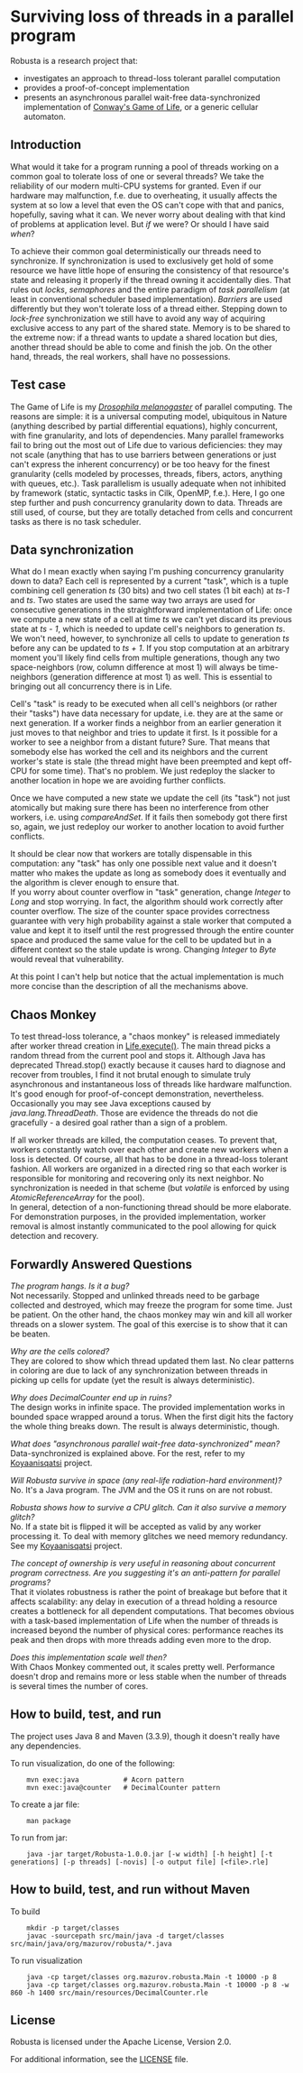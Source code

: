 # Surviving loss of threads in a parallel program

Robusta is a research project that:
* investigates an approach to thread-loss tolerant parallel computation
* provides a proof-of-concept implementation 
* presents an asynchronous parallel wait-free data-synchronized implementation of [Conway's Game of Life](https://en.wikipedia.org/wiki/Conway%27s_Game_of_Life), or a generic cellular automaton.

## Introduction
What would it take for a program running a pool of threads working on a common goal to tolerate loss of one or several threads?
We take the reliability of our modern multi-CPU systems for granted. Even if our hardware may malfunction, f.e. due to overheating,
it usually affects the system at so low a level that even the OS can't cope with that and panics, hopefully, saving what it can.
We never worry about dealing with that kind of problems at application level. But _if_ we were? Or should I have said _when_?

To achieve their common goal deterministically our threads need to synchronize. If synchronization is used to exclusively get hold of some resource
we have little hope of ensuring the consistency of that resource's state and releasing it properly if the thread owning it accidentally dies.
That rules out _locks_, _semaphores_ and the entire paradigm of _task parallelism_ (at least in conventional scheduler based implementation). _Barriers_ are used differently but they won't tolerate loss of a thread either.
Stepping down to _lock-free_ synchronization we still have to avoid any way of acquiring exclusive access to any part of the shared state. 
Memory is to be shared to the extreme now: if a thread wants to update a shared location but dies, another thread should be able to come and finish the job.
On the other hand, threads, the real workers, shall have no possessions.     

## Test case
The Game of Life is my [_Drosophila melanogaster_](https://en.wikipedia.org/wiki/Drosophila_melanogaster#History_of_use_in_genetic_analysis) of parallel computing. The reasons are simple: it is a universal computing model, ubiquitous in Nature (anything described by partial differential equations), highly concurrent, with fine granularity, and lots of dependencies.
Many parallel frameworks fail to bring out the most out of Life due to various deficiencies: they may not scale (anything that has to use barriers between generations or just can't express the inherent concurrency) or
be too heavy for the finest granularity (cells modeled by processes, threads, fibers, actors, anything with queues, etc.). Task parallelism is usually adequate when not inhibited by framework (static, syntactic tasks in Cilk, OpenMP, f.e.).
Here, I go one step further and push concurrency granularity down to data. Threads are still used, of course, but they are totally detached from cells and concurrent tasks as there is no task scheduler. 

## Data synchronization
What do I mean exactly when saying I'm pushing concurrency granularity down to data?
Each cell is represented by a current "task", which is  a tuple combining  cell generation _ts_ (30 bits) and two cell states (1 bit each) at _ts-1_ and _ts_.
Two states are used the same way two arrays are used for consecutive generations in the straightforward implementation of Life: once we compute a new state of a cell at time _ts_ we can't yet discard its previous state at _ts - 1_,
which is needed to update cell's neighbors to generation _ts_. We won't need, however, to synchronize all cells to update to generation _ts_ before any can be updated to _ts + 1_.
If you stop computation at an arbitrary moment you'll likely find cells from multiple generations, 
though any two space-neighbors (row, column difference at most 1) will always be time-neighbors (generation difference at most 1) as well. This is essential to bringing out all concurrency there is in Life.        

Cell's "task" is ready to be executed when all cell's neighbors (or rather their "tasks") have data necessary for update, i.e. they are at the same or next generation.
If a worker finds a neighbor from an earlier generation it just moves to that neighbor and tries to update it first. Is it possible for a worker to see a neighbor from a distant future?
Sure. That means that somebody else has worked the cell and its neighbors and the current worker's state is stale (the thread might have been preempted and kept off-CPU for some time). That's no problem. We just redeploy the slacker to another location in hope we are avoiding further conflicts.     

Once we have computed a new state we update the cell (its "task") not just atomically but making sure there has been no interference from other workers,
i.e. using _compareAndSet_. If it fails then somebody got there first so, again, we just redeploy our worker to another location to avoid further conflicts.  

It should be clear now that workers are totally dispensable in this computation: any "task" has only one possible
next value and it doesn't matter who makes the update as long as somebody does it eventually and the algorithm is clever enough to ensure that.  
If you worry about counter overflow in "task" generation, change _Integer_ to _Long_ and stop worrying. In fact, the algorithm should work correctly after counter overflow. 
The size of the counter space provides correctness guarantee with very high probability against a stale worker that computed a value and kept it to itself until the rest progressed through the entire counter space and produced the same value for the cell to be updated but in a different context so the stale update is wrong.
Changing _Integer_ to _Byte_ would reveal that vulnerability.

At this point I can't help but notice that the actual implementation is much more concise than the description of all the mechanisms above.  

## Chaos Monkey
To test thread-loss tolerance, a "chaos monkey" is released immediately after worker thread creation in [Life.execute()](src/main/java/org/mazurov/robusta/Life.java).
The main thread picks a random thread from the current pool and stops it. 
Although Java has deprecated Thread.stop() exactly because it causes hard to diagnose and recover from troubles, I find it not brutal enough to simulate truly asynchronous and instantaneous loss of threads like hardware malfunction.
It's good enough for proof-of-concept demonstration, nevertheless. Occasionally you may see Java exceptions caused by _java.lang.ThreadDeath_. Those are evidence the threads do not die gracefully - a desired goal rather than a sign of a problem.  

If all worker threads are killed, the computation ceases. To prevent that, workers constantly watch over each other and create new workers when a loss is detected. 
Of course, all that has to be done in a thread-loss tolerant fashion. All workers are organized in a directed ring so that each worker is responsible for monitoring and recovering only its next neighbor. No synchronization is needed in that scheme (but _volatile_ is enforced by using _AtomicReferenceArray_ for the pool).   
In general, detection of a non-functioning thread should be more elaborate. For demonstration purposes, in the provided implementation, worker removal is almost instantly communicated to the pool allowing for quick detection and recovery. 

## Forwardly Answered Questions
_The program hangs. Is it a bug?_  
Not necessarily. Stopped and unlinked threads need to be garbage collected and destroyed, which may freeze the program for some time. Just be patient.
On the other hand, the chaos monkey may win and kill all worker threads on a slower system. The goal of this exercise is to show that it can be beaten.  

_Why are the cells colored?_  
They are colored to show which thread updated them last. No clear patterns in coloring are due to lack of any synchronization between threads in picking up cells for update (yet the result is always deterministic).

_Why does DecimalCounter end up in ruins?_  
The design works in infinite space. The provided implementation works in bounded space wrapped around a torus. When the first digit hits the factory the whole thing breaks down. The result is always deterministic, though. 

_What does "asynchronous parallel wait-free data-synchronized" mean?_  
Data-synchronized is explained above. For the rest, refer to my [Koyaanisqatsi](https://github.com/OlegMazurov/Koyaanisqatsi) project.

_Will Robusta survive in space (any real-life radiation-hard environment)?_  
No. It's a Java program. The JVM and the OS it runs on are not robust.

_Robusta shows how to survive a CPU glitch. Can it also survive a memory glitch?_  
No. If a state bit is flipped it will be accepted as valid by any worker processing it. To deal with memory glitches we need memory redundancy. See my [Koyaanisqatsi](https://github.com/OlegMazurov/Koyaanisqatsi) project.   

_The concept of ownership is very useful in reasoning about concurrent program correctness. Are you suggesting it's an anti-pattern for parallel programs?_  
That it violates robustness is rather the point of breakage but before that it affects scalability: any delay in execution of a thread holding a resource creates a bottleneck for all dependent computations.
That becomes obvious with a task-based implementation of Life when the number of threads is increased beyond the number of physical cores: performance reaches its peak and then drops with more threads adding even more to the drop.     

_Does this implementation scale well then?_  
With Chaos Monkey commented out, it scales pretty well. Performance doesn't drop and remains more or less stable when the number of threads is several times the number of cores.   


## How to build, test, and run

The project uses Java 8 and Maven (3.3.9), though it doesn't really have any dependencies.

To run visualization, do one of the following:
```shell
    mvn exec:java           # Acorn pattern
    mvn exec:java@counter   # DecimalCounter pattern
```
To create a jar file:
```shell
    man package
```
To run from jar:
```shell
    java -jar target/Robusta-1.0.0.jar [-w width] [-h height] [-t generations] [-p threads] [-novis] [-o output file] [<file>.rle]
```

## How to build, test, and run without Maven

To build
```shell
    mkdir -p target/classes
    javac -sourcepath src/main/java -d target/classes src/main/java/org/mazurov/robusta/*.java
```
To run visualization
```shell
    java -cp target/classes org.mazurov.robusta.Main -t 10000 -p 8
    java -cp target/classes org.mazurov.robusta.Main -t 10000 -p 8 -w 860 -h 1400 src/main/resources/DecimalCounter.rle
```

## License

Robusta is licensed under the Apache License, Version 2.0.

For additional information, see the [LICENSE](LICENSE) file.


